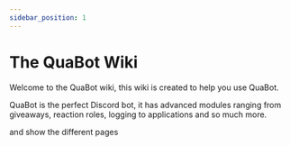 ```yaml
---
sidebar_position: 1
---
```


# The QuaBot Wiki

Welcome to the QuaBot wiki, this wiki is created to help you use QuaBot.

QuaBot is the perfect Discord bot, it has advanced modules ranging from giveaways, reaction roles, logging to applications and so much more.

and show the different pages
